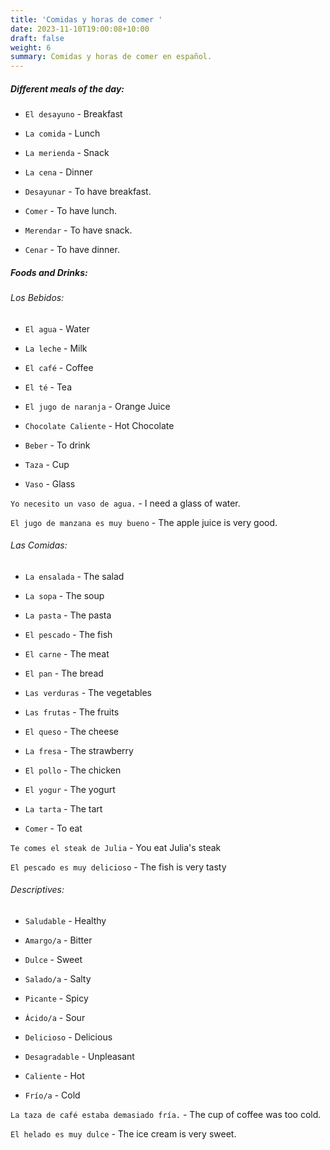 ```yaml
---
title: 'Comidas y horas de comer '
date: 2023-11-10T19:00:08+10:00
draft: false
weight: 6
summary: Comidas y horas de comer en español.
---
```


##### Different meals of the day:

- `El desayuno` - Breakfast
- `La comida` - Lunch
- `La merienda` - Snack
- `La cena` - Dinner 

- `Desayunar` - To have breakfast.
- `Comer` - To have lunch.
- `Merendar` - To have snack.
- `Cenar` - To have dinner.

##### Foods and Drinks:

###### Los Bebidos:

- `El agua` - Water
- `La leche` - Milk
- `El café` - Coffee
- `El té` - Tea
- `El jugo de naranja` - Orange Juice
- `Chocolate Caliente` - Hot Chocolate

- `Beber` - To drink
- `Taza` - Cup
- `Vaso` - Glass

`Yo necesito un vaso de agua.` - I need a glass of water.

`El jugo de manzana es muy bueno` - The apple juice is very good.

###### Las Comidas:

- `La ensalada` - The salad
- `La sopa` - The soup
- `La pasta` - The pasta
- `El pescado` - The fish
- `El carne` - The meat
- `El pan` - The bread
- `Las verduras` - The vegetables
- `Las frutas` - The fruits
- `El queso` - The cheese
- `La fresa` - The strawberry
- `El pollo` - The chicken
- `El yogur` - The yogurt
- `La tarta` - The tart

- `Comer` - To eat

`Te comes el steak de Julia` - You eat Julia's steak

`El pescado es muy delicioso` - The fish is very tasty

###### Descriptives:

- `Saludable` - Healthy
- `Amargo/a` - Bitter
- `Dulce` - Sweet
- `Salado/a` - Salty
- `Picante` - Spicy
- `Ácido/a` - Sour

- `Delicioso` - Delicious
- `Desagradable` - Unpleasant
- `Caliente` - Hot
- `Frío/a` - Cold

`La taza de café estaba demasiado fría.` - The cup of coffee was too cold.

`El helado es muy dulce` - The ice cream is very sweet.